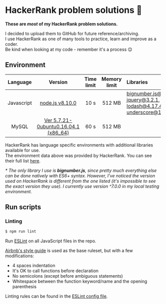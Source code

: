 # HackerRank problem solutions 🤖

__These are *most* of my HackerRank problem solutions.__

I decided to upload them to GitHub for future reference/archiving.  
I use HackerRank as one of many tools to practice, learn and improve as a coder.  
Be kind when looking at my code - remember it's a process 😌

## Environment

| Language | Version | Time limit | Memory limit | Libraries |
|:--------:|:-------:|:----------:|:------------:|:--------- |
| Javascript | [node.js v8.10.0](https://nodejs.org/) | 10 s | 512 MB | [bignumber.js@4.0.0](http://mikemcl.github.io/bignumber.js/)*, [jquery@3.2.1](https://jquery.com/), [lodash@4.17.4](https://lodash.com/), [underscore@1.8.3](https://underscorejs.org/) |
| MySQL | [Ver 5.7.21-0ubuntu0.16.04.1 (x86_64)](https://www.mysql.com/) | 60 s | 512 MB |

HackerRank has language specific environments with additional libraries available for use.  
The environment data above was provided by HackerRank. You can see their full list [here](https://www.hackerrank.com/environment).  

*\* The only library I use is __bignumber.js__, since pretty much everything else can be done natively with ES6+ syntax. However, I've noticed the version used on HackerRank is different from the one listed (it's impossible to see the exact version they use). I currently use version \^7.0.0 in my local testing environment.*


## Run scripts

### Linting

```bash
$ npm run lint
```

Run [ESLint](https://eslint.org/) on all JavaScript files in the repo.  

[Airbnb's style guide](https://github.com/airbnb/javascript#airbnb-javascript-style-guide-) is used as the base ruleset, but with a few modifications:  

* 4 spaces indentation
* It's OK to call functions before declaration
* No semicolons (except before ambiguous statements)
* Whitespace between the function keyword/name and the opening parenthesis

Linting rules can be found in the [ESLint config file](https://github.com/adamxtokyo/hackerrank/blob/master/.eslintrc.json).
